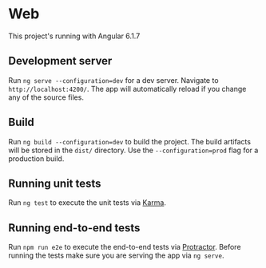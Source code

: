 # Web

This project's running with Angular 6.1.7

## Development server
Run `ng serve --configuration=dev` for a dev server. Navigate to `http://localhost:4200/`. The app will automatically reload if you change any of the source files.

## Build

Run `ng build --configuration=dev` to build the project. The build artifacts will be stored in the `dist/` directory. Use the `--configuration=prod` flag for a production build.

## Running unit tests

Run `ng test` to execute the unit tests via [Karma](https://karma-runner.github.io).

## Running end-to-end tests

Run `npm run e2e` to execute the end-to-end tests via [Protractor](http://www.protractortest.org/).
Before running the tests make sure you are serving the app via `ng serve`.

